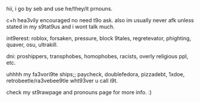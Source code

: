 hii, i go by seb and use he/they/it prnouns.

c+h hea3vily encouraged no need t9o ask. also im usually never afk unless stated in my s9tat9us and i wont talk much.

int9erest: roblox, forsaken, pressure, block 9tales, regretevator, phighting, quaver, osu, ultrakill.

dni: proshippers, transphobes, homophobes, racists, overly religious ppl, etc.

uhhhh my fa3vori9te ships;; paycheck, doublefedora, pizzadebt, 1xdoe, retrobeetle/ra3vebee9tle wht93ver u call i9t.

check my st9rawpage and pronouns page for more info. :)
